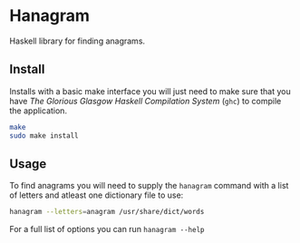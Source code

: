 Hanagram
========

Haskell library for finding anagrams.

Install
-------

Installs with a basic make interface you will just need to make sure that
you have *The Glorious Glasgow Haskell Compilation System* (`ghc`) to
compile the application.

```bash
make
sudo make install
```

Usage
-----

To find anagrams you will need to supply the `hanagram` command with a list
of letters and atleast one dictionary file to use:

```bash
hanagram --letters=anagram /usr/share/dict/words
```

For a full list of options you can run `hanagram --help`
